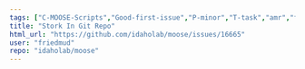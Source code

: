 ```yaml
---
tags: ["C-MOOSE-Scripts","Good-first-issue","P-minor","T-task","amr","fem","finite-elements","multiphysics","object-oriented","parallel","simulation"]
title: "Stork In Git Repo"
html_url: "https://github.com/idaholab/moose/issues/16665"
user: "friedmud"
repo: "idaholab/moose"
---
```


